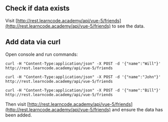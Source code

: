 ## Check if data exists

Visit [http://rest.learncode.academy/api/vue-5/friends](http://rest.learncode.academy/api/vue-5/friends) to see the data.

## Add data via curl

Open console and run commands:

`curl -H "Content-Type:application/json" -X POST -d '{"name":"Will"}' http://rest.learncode.academy/api/vue-5/friends`

`curl -H "Content-Type:application/json" -X POST -d '{"name":"John"}' http://rest.learncode.academy/api/vue-5/friends`

`curl -H "Content-Type:application/json" -X POST -d '{"name":"Bill"}' http://rest.learncode.academy/api/vue-5/friends`

Then visit [http://rest.learncode.academy/api/vue-5/friends](http://rest.learncode.academy/api/vue-5/friends) and ensure the data has been added.
